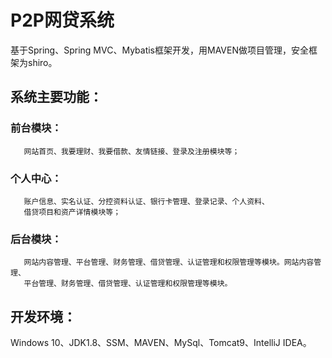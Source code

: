 # P2P网贷系统

基于Spring、Spring MVC、Mybatis框架开发，用MAVEN做项目管理，安全框架为shiro。

##  系统主要功能：
### 前台模块：
       网站首页、我要理财、我要借款、友情链接、登录及注册模块等；
### 个人中心：
       账户信息、实名认证、分控资料认证、银行卡管理、登录记录、个人资料、
       借贷项目和资产详情模块等；
### 后台模块：
       网站内容管理、平台管理、财务管理、借贷管理、认证管理和权限管理等模块。网站内容管理、
       平台管理、财务管理、借贷管理、认证管理和权限管理等模块。
## 开发环境：
Windows 10、JDK1.8、SSM、MAVEN、MySql、Tomcat9、IntelliJ IDEA。
